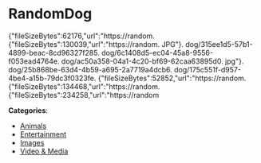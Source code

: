 # RandomDog


{"fileSizeBytes":62176,"url":"https://random. {"fileSizeBytes":130039,"url":"https://random. JPG"}. dog/315ee1d5-57b1-4899-beac-8cd96327f285. dog/6c1408d5-ec04-45a8-9556-f053ead4764e. dog/ac50a358-04a1-4c20-bf69-62caa63895d0. jpg"}. dog/25b868be-63d4-4b59-a695-2a7719a4dcb6. dog/175c551f-d957-4be4-a15b-79dc3f0323fe.  {"fileSizeBytes":52852,"url":"https://random.  {"fileSizeBytes":134468,"url":"https://random. {"fileSizeBytes":234258,"url":"https://random



**Categories**:
- [Animals](https://github.com/apis-list/apis-list#animals)
- [Entertainment](https://github.com/apis-list/apis-list#entertainment)
- [Images](https://github.com/apis-list/apis-list#images)
- [Video & Media](https://github.com/apis-list/apis-list#video-and-media)







